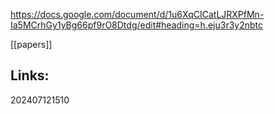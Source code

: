 https://docs.google.com/document/d/1u6XqCICatLJRXPfMn-Ia5MCrhGy1yBg66pf9rO8Dtdg/edit#heading=h.eju3r3y2nbtc

[[papers]]



## Links: 



202407121510
